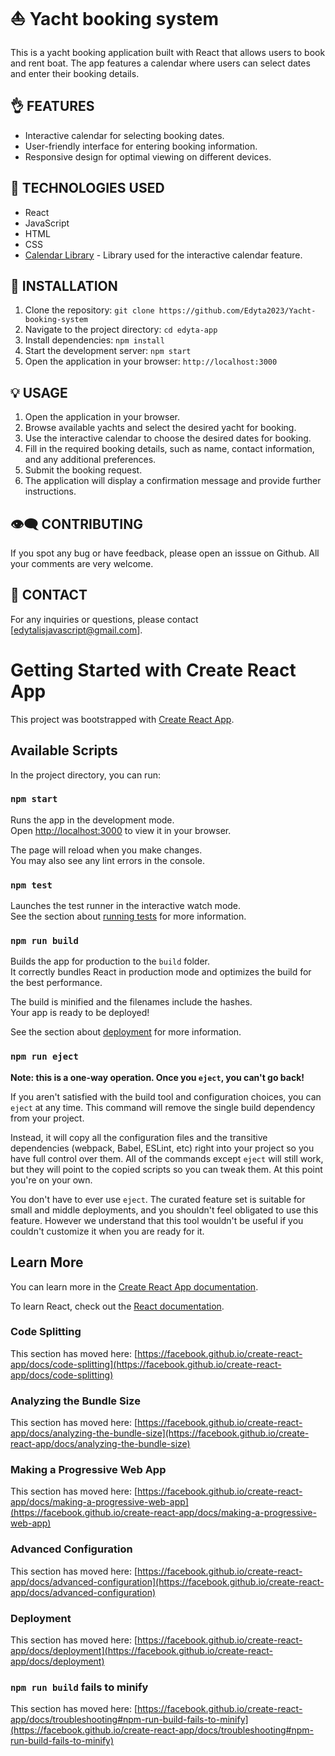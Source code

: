 # ⛵ **Yacht booking system**
This is a yacht booking application built with React that allows users to book and rent boat. 
The app features a calendar where users can select dates and enter their booking details.

## 👌 FEATURES
- Interactive calendar for selecting booking dates.
- User-friendly interface for entering booking information.
- Responsive design for optimal viewing on different devices.

## 📓 TECHNOLOGIES USED
- React
- JavaScript
- HTML
- CSS
- [Calendar Library](https://www.npmjs.com/package/react-calendar) - Library used for the interactive calendar feature.

## 🔧 INSTALLATION

1. Clone the repository: `git clone https://github.com/Edyta2023/Yacht-booking-system`
2. Navigate to the project directory: `cd edyta-app`
3. Install dependencies: `npm install`
4. Start the development server: `npm start`
5. Open the application in your browser: `http://localhost:3000`

## 💡 USAGE

1. Open the application in your browser.
2. Browse available yachts and select the desired yacht for booking.
3. Use the interactive calendar to choose the desired dates for booking.
4. Fill in the required booking details, such as name, contact information, and any additional preferences.
5. Submit the booking request.
6. The application will display a confirmation message and provide further instructions.

## 👁‍🗨 CONTRIBUTING

If you spot any bug or have feedback, please open an isssue on Github. All your comments are very welcome.

## 📩 CONTACT

For any inquiries or questions, please contact [edytalisjavascript@gmail.com].
# Getting Started with Create React App

This project was bootstrapped with [Create React App](https://github.com/facebook/create-react-app).

## Available Scripts

In the project directory, you can run:

### `npm start`

Runs the app in the development mode.\
Open [http://localhost:3000](http://localhost:3000) to view it in your browser.

The page will reload when you make changes.\
You may also see any lint errors in the console.

### `npm test`

Launches the test runner in the interactive watch mode.\
See the section about [running tests](https://facebook.github.io/create-react-app/docs/running-tests) for more information.

### `npm run build`

Builds the app for production to the `build` folder.\
It correctly bundles React in production mode and optimizes the build for the best performance.

The build is minified and the filenames include the hashes.\
Your app is ready to be deployed!

See the section about [deployment](https://facebook.github.io/create-react-app/docs/deployment) for more information.

### `npm run eject`

**Note: this is a one-way operation. Once you `eject`, you can't go back!**

If you aren't satisfied with the build tool and configuration choices, you can `eject` at any time. This command will remove the single build dependency from your project.

Instead, it will copy all the configuration files and the transitive dependencies (webpack, Babel, ESLint, etc) right into your project so you have full control over them. All of the commands except `eject` will still work, but they will point to the copied scripts so you can tweak them. At this point you're on your own.

You don't have to ever use `eject`. The curated feature set is suitable for small and middle deployments, and you shouldn't feel obligated to use this feature. However we understand that this tool wouldn't be useful if you couldn't customize it when you are ready for it.

## Learn More

You can learn more in the [Create React App documentation](https://facebook.github.io/create-react-app/docs/getting-started).

To learn React, check out the [React documentation](https://reactjs.org/).

### Code Splitting

This section has moved here: [https://facebook.github.io/create-react-app/docs/code-splitting](https://facebook.github.io/create-react-app/docs/code-splitting)

### Analyzing the Bundle Size

This section has moved here: [https://facebook.github.io/create-react-app/docs/analyzing-the-bundle-size](https://facebook.github.io/create-react-app/docs/analyzing-the-bundle-size)

### Making a Progressive Web App

This section has moved here: [https://facebook.github.io/create-react-app/docs/making-a-progressive-web-app](https://facebook.github.io/create-react-app/docs/making-a-progressive-web-app)

### Advanced Configuration

This section has moved here: [https://facebook.github.io/create-react-app/docs/advanced-configuration](https://facebook.github.io/create-react-app/docs/advanced-configuration)

### Deployment

This section has moved here: [https://facebook.github.io/create-react-app/docs/deployment](https://facebook.github.io/create-react-app/docs/deployment)

### `npm run build` fails to minify

This section has moved here: [https://facebook.github.io/create-react-app/docs/troubleshooting#npm-run-build-fails-to-minify](https://facebook.github.io/create-react-app/docs/troubleshooting#npm-run-build-fails-to-minify)
